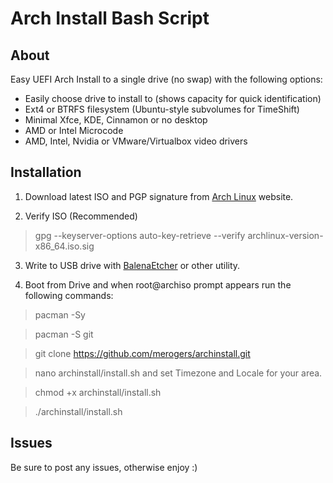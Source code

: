# Arch Install Bash Script

## About

Easy UEFI Arch Install to a single drive (no swap) with the following options:

- Easily choose drive to install to (shows capacity for quick identification)
- Ext4 or BTRFS filesystem (Ubuntu-style subvolumes for TimeShift)
- Minimal Xfce, KDE, Cinnamon or no desktop
- AMD or Intel Microcode
- AMD, Intel, Nvidia or VMware/Virtualbox video drivers

## Installation

1. Download latest ISO and PGP signature from [Arch Linux](https://archlinux.org/download/) website.

2. Verify ISO (Recommended)

> gpg --keyserver-options auto-key-retrieve --verify archlinux-version-x86_64.iso.sig

3. Write to USB drive with [BalenaEtcher](https://www.balena.io/etcher/) or other utility.

4. Boot from Drive and when root@archiso prompt appears run the following commands:

> pacman -Sy

> pacman -S git

> git clone https://github.com/merogers/archinstall.git

> nano archinstall/install.sh and set Timezone and Locale for your area.

> chmod +x archinstall/install.sh

> ./archinstall/install.sh

## Issues

Be sure to post any issues, otherwise enjoy :)
